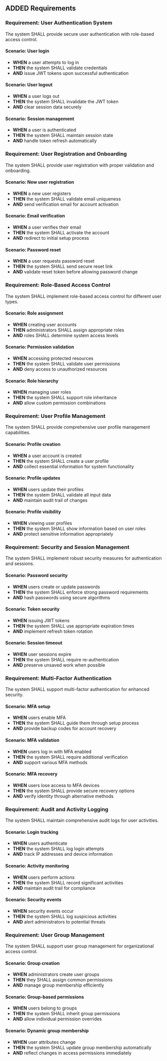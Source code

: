 ## ADDED Requirements

### Requirement: User Authentication System
The system SHALL provide secure user authentication with role-based access control.

#### Scenario: User login
- **WHEN** a user attempts to log in
- **THEN** the system SHALL validate credentials
- **AND** issue JWT tokens upon successful authentication

#### Scenario: User logout
- **WHEN** a user logs out
- **THEN** the system SHALL invalidate the JWT token
- **AND** clear session data securely

#### Scenario: Session management
- **WHEN** a user is authenticated
- **THEN** the system SHALL maintain session state
- **AND** handle token refresh automatically

### Requirement: User Registration and Onboarding
The system SHALL provide user registration with proper validation and onboarding.

#### Scenario: New user registration
- **WHEN** a new user registers
- **THEN** the system SHALL validate email uniqueness
- **AND** send verification email for account activation

#### Scenario: Email verification
- **WHEN** a user verifies their email
- **THEN** the system SHALL activate the account
- **AND** redirect to initial setup process

#### Scenario: Password reset
- **WHEN** a user requests password reset
- **THEN** the system SHALL send secure reset link
- **AND** validate reset token before allowing password change

### Requirement: Role-Based Access Control
The system SHALL implement role-based access control for different user types.

#### Scenario: Role assignment
- **WHEN** creating user accounts
- **THEN** administrators SHALL assign appropriate roles
- **AND** roles SHALL determine system access levels

#### Scenario: Permission validation
- **WHEN** accessing protected resources
- **THEN** the system SHALL validate user permissions
- **AND** deny access to unauthorized resources

#### Scenario: Role hierarchy
- **WHEN** managing user roles
- **THEN** the system SHALL support role inheritance
- **AND** allow custom permission combinations

### Requirement: User Profile Management
The system SHALL provide comprehensive user profile management capabilities.

#### Scenario: Profile creation
- **WHEN** a user account is created
- **THEN** the system SHALL create a user profile
- **AND** collect essential information for system functionality

#### Scenario: Profile updates
- **WHEN** users update their profiles
- **THEN** the system SHALL validate all input data
- **AND** maintain audit trail of changes

#### Scenario: Profile visibility
- **WHEN** viewing user profiles
- **THEN** the system SHALL show information based on user roles
- **AND** protect sensitive information appropriately

### Requirement: Security and Session Management
The system SHALL implement robust security measures for authentication and sessions.

#### Scenario: Password security
- **WHEN** users create or update passwords
- **THEN** the system SHALL enforce strong password requirements
- **AND** hash passwords using secure algorithms

#### Scenario: Token security
- **WHEN** issuing JWT tokens
- **THEN** the system SHALL use appropriate expiration times
- **AND** implement refresh token rotation

#### Scenario: Session timeout
- **WHEN** user sessions expire
- **THEN** the system SHALL require re-authentication
- **AND** preserve unsaved work when possible

### Requirement: Multi-Factor Authentication
The system SHALL support multi-factor authentication for enhanced security.

#### Scenario: MFA setup
- **WHEN** users enable MFA
- **THEN** the system SHALL guide them through setup process
- **AND** provide backup codes for account recovery

#### Scenario: MFA validation
- **WHEN** users log in with MFA enabled
- **THEN** the system SHALL require additional verification
- **AND** support various MFA methods

#### Scenario: MFA recovery
- **WHEN** users lose access to MFA devices
- **THEN** the system SHALL provide secure recovery options
- **AND** verify identity through alternative methods

### Requirement: Audit and Activity Logging
The system SHALL maintain comprehensive audit logs for user activities.

#### Scenario: Login tracking
- **WHEN** users authenticate
- **THEN** the system SHALL log login attempts
- **AND** track IP addresses and device information

#### Scenario: Activity monitoring
- **WHEN** users perform actions
- **THEN** the system SHALL record significant activities
- **AND** maintain audit trail for compliance

#### Scenario: Security events
- **WHEN** security events occur
- **THEN** the system SHALL log suspicious activities
- **AND** alert administrators to potential threats

### Requirement: User Group Management
The system SHALL support user group management for organizational access control.

#### Scenario: Group creation
- **WHEN** administrators create user groups
- **THEN** they SHALL assign common permissions
- **AND** manage group membership efficiently

#### Scenario: Group-based permissions
- **WHEN** users belong to groups
- **THEN** the system SHALL inherit group permissions
- **AND** allow individual permission overrides

#### Scenario: Dynamic group membership
- **WHEN** user attributes change
- **THEN** the system SHALL update group membership automatically
- **AND** reflect changes in access permissions immediately